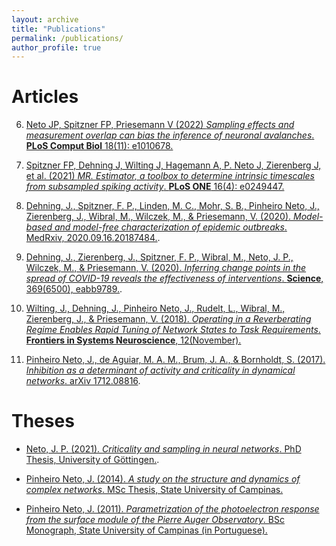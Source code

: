 ```yaml
---
layout: archive
title: "Publications"
permalink: /publications/
author_profile: true
---
```


# Articles

6. [Neto JP, Spitzner FP, Priesemann V (2022) *Sampling effects and measurement overlap can bias the inference of neuronal avalanches*. **PLoS Comput Biol** 18(11): e1010678.](https://doi.org/10.1371/journal.pcbi.1010678)

5. [Spitzner FP, Dehning J, Wilting J, Hagemann A, P. Neto J, Zierenberg J, et al. (2021) *MR. Estimator, a toolbox to determine intrinsic timescales from subsampled spiking activity*. **PLoS ONE** 16(4): e0249447.](https://doi.org/10.1371/journal.pone.0249447)

4. [Dehning, J., Spitzner, F. P., Linden, M. C., Mohr, S. B., Pinheiro Neto, J., Zierenberg, J., Wibral, M., Wilczek, M., & Priesemann, V. (2020). *Model-based and model-free characterization of epidemic outbreaks*. MedRxiv, 2020.09.16.20187484.](http://medrxiv.org/content/early/2020/09/18/2020.09.16.20187484.abstract).  

3. [Dehning, J., Zierenberg, J., Spitzner, F. P., Wibral, M., Neto, J. P., Wilczek, M., & Priesemann, V. (2020). *Inferring change points in the spread of COVID-19 reveals the effectiveness of interventions*. **Science**, 369(6500), eabb9789.](https://doi.org/10.1126/science.abb9789). 

2. [Wilting, J., Dehning, J., Pinheiro Neto, J., Rudelt, L., Wibral, M., Zierenberg, J., & Priesemann, V. (2018). *Operating in a Reverberating Regime Enables Rapid Tuning of Network States to Task Requirements*. **Frontiers in Systems Neuroscience**, 12(November).](https://doi.org/10.3389/fnsys.2018.00055)

1. [Pinheiro Neto, J., de Aguiar, M. A. M., Brum, J. A., & Bornholdt, S. (2017). *Inhibition as a determinant of activity and criticality in dynamical networks*. arXiv 1712.08816](http://arxiv.org/abs/1712.08816). 

# Theses

- [Neto, J. P. (2021). *Criticality and sampling in neural networks*. PhD Thesis, University of Göttingen.](http://joaopn.github.io/files/dissertations/PhD_Thesis.pdf).

- [Pinheiro Neto, J. (2014). *A study on the structure and dynamics of complex networks*. MSc Thesis, State University of Campinas.](http://joaopn.github.io/files/dissertations/MSc_Dissertation.pdf)

- [Pinheiro Neto, J. (2011). *Parametrization of the photoelectron response from the surface module of the Pierre Auger Observatory*. BSc Monograph, State University of Campinas (in Portuguese).](http://joaopn.github.io/files/dissertations/BSc_Monograph.pdf)
